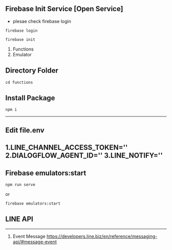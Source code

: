 ## Firebase Init Service [Open Service]
* plesae check firebase login
````
firebase login
````
````
firebase init
````
1. Functions
2. Emulator


## Directory Folder

````
cd functions
````
## Install Package
````
npm i
````
-----

## Edit file.env

1.LINE_CHANNEL_ACCESS_TOKEN=''
2.DIALOGFLOW_AGENT_ID=''
3.LINE_NOTIFY=''
-----

## Firebase emulators:start

````
npm run serve
````
or 
````
firebase emulators:start
````

## LINE API
-----

1. Event Message
https://developers.line.biz/en/reference/messaging-api/#message-event


